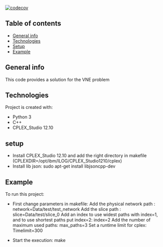 
[![codecov](https://codecov.io/gh/davidson-consulting/AMPF/branch/master/graph/badge.svg?token=5ZbtgZLoKh)](https://codecov.io/gh/davidson-consulting/AMPF)

## Table of contents
* [General info](#general-info)
* [Technologies](#technologies)
* [Setup](#setup)
* [Example](#Example)

## General info
This code provides a solution for the VNE problem
	
## Technologies
Project is created with:
* Python 3
* C++
* CPLEX_Studio 12.10

## setup
* Install CPLEX_Studio 12.10 and add the right directory in makefile (CPLEXDIR=/opt/ibm/ILOG/CPLEX_Studio1210/cplex)
* Install lib json: sudo apt-get install libjsoncpp-dev

## Example
To run this project:
* First change parameters in makefile: 
  Add the physical network path : network=Data/test/test_network
  Add the slice path : slice=Data/test/slice_0
  Add an index to use widest paths with index=1, and to use shortest paths put index=2: index=2
  Add the number of maximum used paths: max_paths=3
  Set a runtime limit for cplex: Timelimit=300
  
* Start the execution: make

